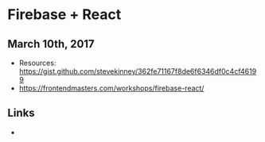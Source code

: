 # Firebase + React

## March 10th, 2017


* Resources: https://gist.github.com/stevekinney/362fe71167f8de6f6346df0c4cf46199
* https://frontendmasters.com/workshops/firebase-react/


## Links

* 
